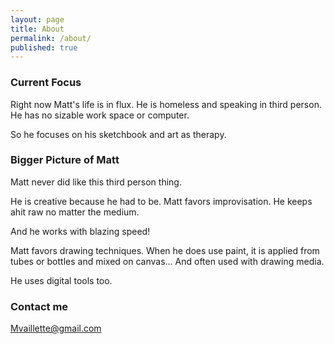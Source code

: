 ```yaml
---
layout: page
title: About
permalink: /about/
published: true
---
```

### Current Focus

Right now Matt's life is in flux. He is homeless and speaking in third person. He has no sizable work space or computer.

So he focuses on his sketchbook and art as therapy.

### Bigger Picture of Matt

Matt never did like this third person thing.

He is creative because he had to be. Matt favors improvisation. He keeps ahit raw no matter the medium.

And he works with blazing speed!

Matt favors drawing techniques. When he does use paint, it is applied from tubes or bottles and mixed on canvas... And often used with drawing media. 

He uses digital tools too.



### Contact me

[Mvaillette@gmail.com](mailto:mvaillette@gmail.com)
